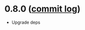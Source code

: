 # 0.8.0 ([commit log](https://github.com/japgolly/scalacss/compare/v0.7.0..v0.8.0-RC1))

* Upgrade deps
